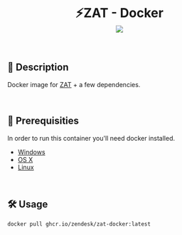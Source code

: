 <h1 align="center" size="+3">
  ⚡️ZAT - Docker
    <br />
  <img src="https://cdn.rawgit.com/sindresorhus/awesome/d7305f38d29fed78fa85652e3a63e154dd8e8829/media/badge.svg">
</h1>


<br />

## 🚀 Description

Docker image for [ZAT](https://developer.zendesk.com/documentation/apps/app-developer-guide/zat/) + a few dependencies.

<br />

## 💫 Prerequisities

In order to run this container you'll need docker installed.

- [Windows](https://docs.docker.com/windows/started)
- [OS X](https://docs.docker.com/mac/started/)
- [Linux](https://docs.docker.com/linux/started/)

<br />

## 🛠 Usage

```
docker pull ghcr.io/zendesk/zat-docker:latest
```
